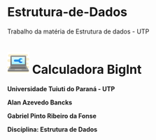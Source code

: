 # Estrutura-de-Dados
Trabalho da matéria de Estrutura de dados - UTP

<h1 text-align: center;><img src="https://github.com/GabrielPRDF/TCC_Interpretador/blob/master/Documentos/Icons/interpretador.png" height="50" width="50"> <b>Calculadora BigInt</b></h1>

**Universidade Tuiuti do Paraná - UTP**

**Alan Azevedo Bancks**

**Gabriel Pinto Ribeiro da Fonse**

**Discíplina: Estrutura de Dados**
